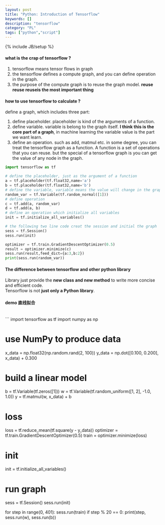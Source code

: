 ```yaml
---
layout: post
title: "Python: Introduction of Tensorflow"
keywords: []
description: "tensorflow"
category: "PL"
tags: ["python","script"]
---
```

{% include JB/setup %}

#### what is the crap of tensorflow ?
1. tensorflow means tensor flows in graph
2. the tensorflow defines a compute graph, and you can define operation in the graph.
3. the purpose of the compute graph is to reuse the graph model. **reuse reuse reuseis the most important thing**


#### how to use tensorflow to calculate ?

define a graph, which includes three part:
1. define placeholder. placeholder is kind of the arguments of a function.
2. define variable. variable is belong to the graph itself. **I think this is the core part of a graph**, in machine learning the variable value
is the part we want learn.
3. define an operation. such as add, matmul etc.
in some degree, you can treat the tensorflow graph as a function. A function is a set of operations that you can reuse. but the special of a tensorflow
graph is you can get the value of any node in the graph.

```python
import tensorflow as tf

# define the placeholder, just as the argument of a function
a = tf.placeholder(tf.float32,name='a')
b = tf.placeholder(tf.float32,name='b')
# define the variable, variable means the value will change in the graph
random_var = tf.Variable(tf.random_normal([1]))
# define operation
c = tf.add(a, random_var)
d = tf.add(a, b)
# define an operation which initialize all variables
init = tf.initialize_all_variables()

# the following two line code creat the session and initial the graph
sess = tf.Session()
sess.run(init)

optimizer = tf.train.GradientDescentOptimizer(0.5)
result = optimizer.minimize(c)
sess.run(result,feed_dict={a:3,b:2})
print(sess.run(random_var))

```

####  The difference between tensorflow and other python library
Library just provide the **new class and new method** to write more concise and efficient code. <br />
Tensorflow is not **just only a Python library**.


<h4>demo 直线拟合</h4><br/>
```
import tensorflow as tf
import numpy as np

# use NumPy to produce data
x_data = np.float32(np.random.rand(2, 100))
y_data = np.dot([0.100, 0.200], x_data) + 0.300

# build a linear model
b = tf.Variable(tf.zeros([1]))
w = tf.Variable(tf.random_uniform([1, 2], -1.0, 1.0))
y = tf.matmul(w, x_data) + b

# loss
loss = tf.reduce_mean(tf.square(y - y_data))
optimizer = tf.train.GradientDescentOptimizer(0.5)
train = optimizer.minimize(loss)

# init

init = tf.initialize_all_variables()


# run graph
sess = tf.Session()
sess.run(init)

for step in range(0, 401):
    sess.run(train)
    if step % 20 == 0:
        print(step, sess.run(w), sess.run(b))

```
